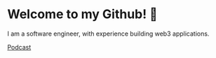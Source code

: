 # Welcome to my Github! 👋

I am a software engineer, with experience building web3 applications. 

[Podcast](https://open.spotify.com/show/2HfqI2dFN85uLLFwGqEk0d?si=8806d5fe93f647ed)

